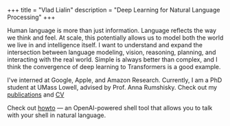 +++
title = "Vlad Lialin"
description = "Deep Learning for Natural Language Processing"
+++

Human language is more than just information. Language reflects the way we think and feel.
At scale, this potentially allows us to model both the world we live in and intelligence itself.
I want to understand and expand the intersection between language modeling, vision, reasoning, planning, and interacting with the real world.
Simple is always better than complex, and I think the convergence of deep learning to Transformers is a good example.

I've interned at Google, Apple, and Amazon Research. Currently, I am a PhD student at UMass Lowell, advised by Prof. Anna Rumshisky. Check out my [publications](https://vladlialin.com/publications/) and [CV](https://storage.googleapis.com/vlialin-share/vladislav_lialin_cv.pdf)

Check out [howto](https://github.com/guitaricet/howto) — an OpenAI-powered shell tool that allows you to talk with your shell in natural language.
